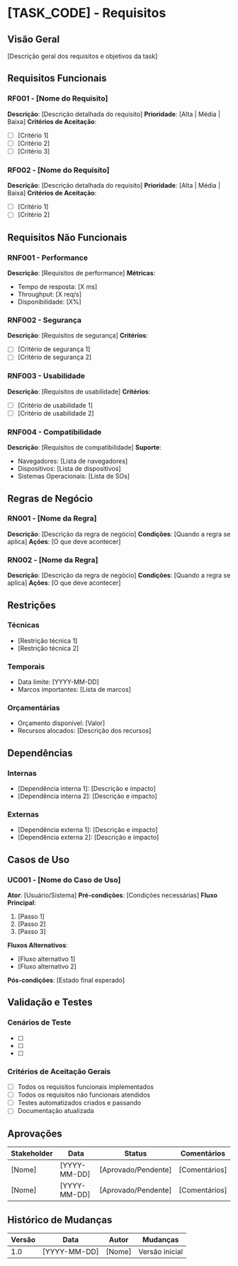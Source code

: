 # [TASK_CODE] - Requisitos

## Visão Geral
[Descrição geral dos requisitos e objetivos da task]

## Requisitos Funcionais

### RF001 - [Nome do Requisito]
**Descrição**: [Descrição detalhada do requisito]
**Prioridade**: [Alta | Média | Baixa]
**Critérios de Aceitação**:
- [ ] [Critério 1]
- [ ] [Critério 2]
- [ ] [Critério 3]

### RF002 - [Nome do Requisito]
**Descrição**: [Descrição detalhada do requisito]
**Prioridade**: [Alta | Média | Baixa]
**Critérios de Aceitação**:
- [ ] [Critério 1]
- [ ] [Critério 2]

## Requisitos Não Funcionais

### RNF001 - Performance
**Descrição**: [Requisitos de performance]
**Métricas**:
- Tempo de resposta: [X ms]
- Throughput: [X req/s]
- Disponibilidade: [X%]

### RNF002 - Segurança
**Descrição**: [Requisitos de segurança]
**Critérios**:
- [ ] [Critério de segurança 1]
- [ ] [Critério de segurança 2]

### RNF003 - Usabilidade
**Descrição**: [Requisitos de usabilidade]
**Critérios**:
- [ ] [Critério de usabilidade 1]
- [ ] [Critério de usabilidade 2]

### RNF004 - Compatibilidade
**Descrição**: [Requisitos de compatibilidade]
**Suporte**:
- Navegadores: [Lista de navegadores]
- Dispositivos: [Lista de dispositivos]
- Sistemas Operacionais: [Lista de SOs]

## Regras de Negócio

### RN001 - [Nome da Regra]
**Descrição**: [Descrição da regra de negócio]
**Condições**: [Quando a regra se aplica]
**Ações**: [O que deve acontecer]

### RN002 - [Nome da Regra]
**Descrição**: [Descrição da regra de negócio]
**Condições**: [Quando a regra se aplica]
**Ações**: [O que deve acontecer]

## Restrições

### Técnicas
- [Restrição técnica 1]
- [Restrição técnica 2]

### Temporais
- Data limite: [YYYY-MM-DD]
- Marcos importantes: [Lista de marcos]

### Orçamentárias
- Orçamento disponível: [Valor]
- Recursos alocados: [Descrição dos recursos]

## Dependências

### Internas
- [Dependência interna 1]: [Descrição e impacto]
- [Dependência interna 2]: [Descrição e impacto]

### Externas
- [Dependência externa 1]: [Descrição e impacto]
- [Dependência externa 2]: [Descrição e impacto]

## Casos de Uso

### UC001 - [Nome do Caso de Uso]
**Ator**: [Usuário/Sistema]
**Pré-condições**: [Condições necessárias]
**Fluxo Principal**:
1. [Passo 1]
2. [Passo 2]
3. [Passo 3]

**Fluxos Alternativos**:
- [Fluxo alternativo 1]
- [Fluxo alternativo 2]

**Pós-condições**: [Estado final esperado]

## Validação e Testes

### Cenários de Teste
- [ ] [Cenário 1]: [Descrição]
- [ ] [Cenário 2]: [Descrição]
- [ ] [Cenário 3]: [Descrição]

### Critérios de Aceitação Gerais
- [ ] Todos os requisitos funcionais implementados
- [ ] Todos os requisitos não funcionais atendidos
- [ ] Testes automatizados criados e passando
- [ ] Documentação atualizada

## Aprovações
| Stakeholder | Data | Status | Comentários |
|-------------|------|--------|-------------|
| [Nome] | [YYYY-MM-DD] | [Aprovado/Pendente] | [Comentários] |
| [Nome] | [YYYY-MM-DD] | [Aprovado/Pendente] | [Comentários] |

## Histórico de Mudanças
| Versão | Data | Autor | Mudanças |
|--------|------|-------|----------|
| 1.0 | [YYYY-MM-DD] | [Nome] | Versão inicial |
